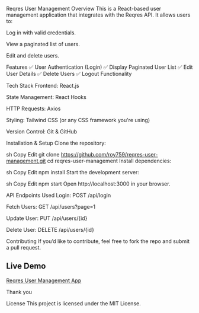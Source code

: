 Reqres User Management
Overview
This is a React-based user management application that integrates with the Reqres API. It allows users to:

Log in with valid credentials.

View a paginated list of users.

Edit and delete users.

Features
✅ User Authentication (Login)
✅ Display Paginated User List
✅ Edit User Details
✅ Delete Users
✅ Logout Functionality

Tech Stack
Frontend: React.js

State Management: React Hooks

HTTP Requests: Axios

Styling: Tailwind CSS (or any CSS framework you're using)

Version Control: Git & GitHub

Installation & Setup
Clone the repository:

sh
Copy
Edit
git clone https://github.com/roy759/reqres-user-management.git
cd reqres-user-management
Install dependencies:

sh
Copy
Edit
npm install
Start the development server:

sh
Copy
Edit
npm start
Open http://localhost:3000 in your browser.

API Endpoints Used
Login: POST /api/login

Fetch Users: GET /api/users?page=1

Update User: PUT /api/users/{id}

Delete User: DELETE /api/users/{id}

Contributing
If you’d like to contribute, feel free to fork the repo and submit a pull request.

## Live Demo  
[Reqres User Management App](https://reqres-user-management-1myde935n-anik-roys-projects-f3b9b9dd.vercel.app)

Thank you

License
This project is licensed under the MIT License.
